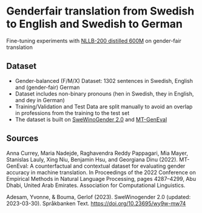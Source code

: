 # Genderfair translation from Swedish to English and Swedish to German

Fine-tuning experiments with [NLLB-200 distilled 600M](https://huggingface.co/facebook/nllb-200-distilled-600M) on gender-fair translation


## Dataset
- Gender-balanced (F/M/X) Dataset: 1302 sentences in Swedish, English and (gender-fair) German
- Dataset includes non-binary pronouns (hen in Swedish, they in English, and dey in German)
- Training/Validation and Test Data are split manually to avoid an overlap in professions from the training to the test set
- The dataset is built on [SweWinoGender 2.0](https://spraakbanken.gu.se/en/resources/swewinogender) and [MT-GenEval](https://github.com/amazon-science/machine-translation-gender-eval)

## Sources
Anna Currey, Maria Nadejde, Raghavendra Reddy Pappagari, Mia Mayer, Stanislas Lauly, Xing Niu, Benjamin Hsu, and Georgiana Dinu (2022). MT-GenEval: A counterfactual and contextual dataset for evaluating gender accuracy in machine translation. In Proceedings of the 2022 Conference on Empirical Methods in Natural Language Processing, pages 4287–4299, Abu Dhabi, United Arab Emirates. Association for Computational Linguistics.

Adesam, Yvonne, & Bouma, Gerlof (2023). SweWinogender 2.0 (updated: 2023-03-30). Språkbanken Text. https://doi.org/10.23695/wy9w-mw74 
